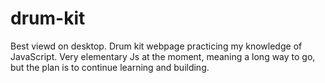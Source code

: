 # drum-kit
Best viewd on desktop. Drum kit webpage practicing my knowledge of JavaScript. Very elementary Js at the moment, meaning a long way to go, but the plan is to continue learning and building. 
